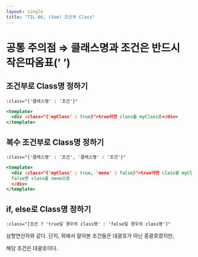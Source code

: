 ```yaml
---
layout: single
title: "TIL-66, (Vue) 조건부 Class"
---
```


# 공통 주의점 ⇒ 클래스명과 조건은 반드시 작은따옴표(’ ’)

## 조건부로 Class명 정하기

`:class="{'클래스명' : '조건'}"`

```jsx
<template>
  <div :class="{'myClass' : true}">true이면 class를 myClass로</div>
</template>
```

## 복수 조건부로 Class명 정하기

`:class="{'클래스명' : '조건', '클래스명' : '조건'}"`

```jsx
<template>
  <div :class="{'myClass' : true, 'none' : false}">true이면 class를 myClass로,
  false면 class를 none으로
  </div>
</template>
```

## if, else로 Class명 정하기

`:class="[조건 ? 'true일 경우의 class명' : 'false일 경우의 class명']"`

삼항연산자와 같다. 단지, 위에서 알아본 조건들은 대괄호가 아닌 중괄호였지만,

해당 조건은 대괄호이다.
